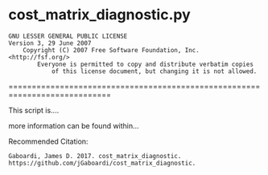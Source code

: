 cost_matrix_diagnostic.py
============================================================================
    GNU LESSER GENERAL PUBLIC LICENSE
    Version 3, 29 June 2007
        Copyright (C) 2007 Free Software Foundation, Inc. <http://fsf.org/>
            Everyone is permitted to copy and distribute verbatim copies
                of this license document, but changing it is not allowed.
============================================================================

This script is....

more information can be found within...



Recommended Citation:

    Gaboardi, James D. 2017. cost_matrix_diagnostic. https://github.com/jGaboardi/cost_matrix_diagnostic.




